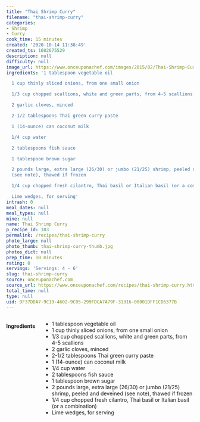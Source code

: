 ```yaml
---
title: "Thai Shrimp Curry"
filename: "thai-shrimp-curry"
categories:
- Shrimp
- Curry
cook_time: 15 minutes
created: '2020-10-14 11:38:49'
created_ts: 1602675529
description: null
difficulty: null
image_url: https://www.onceuponachef.com/images/2015/02/Thai-Shrimp-Curry1-1700x1240.jpg
ingredients: '1 tablespoon vegetable oil

  1 cup thinly sliced onions, from one small onion

  1/3 cup chopped scallions, white and green parts, from 4-5 scallions

  2 garlic cloves, minced

  2-1/2 tablespoons Thai green curry paste

  1 (14-ounce) can coconut milk

  1/4 cup water

  2 tablespoons fish sauce

  1 tablespoon brown sugar

  2 pounds large, extra large (26/30) or jumbo (21/25) shrimp, peeled and deveined
  (see note), thawed if frozen

  1/4 cup chopped fresh cilantro, Thai basil or Italian basil (or a combination)

  Lime wedges, for serving'
intrash: 0
meal_dates: null
meal_types: null
mine: null
name: Thai Shrimp Curry
p_recipe_id: 383
permalink: /recipes/thai-shrimp-curry
photo_large: null
photo_thumb: thai-shrimp-curry-thumb.jpg
photos_dict: null
prep_time: 10 minutes
rating: 0
servings: 'Servings: 4 - 6'
slug: thai-shrimp-curry
source: onceuponachef.com
source_url: https://www.onceuponachef.com/recipes/thai-shrimp-curry.html
total_time: null
type: null
uid: DF37DDA7-9C19-4602-9C05-299FDCA7A79F-31316-00001DFF1CD6377B
---
```

<div class="large-8 medium-7 columns" id="writeup">	</div><!-- #writeup -->
</div><!-- #row-one -->
<div class="row" id="row-two">	<div class="medium-4 small-5 columns" id="ingredients"><h4>Ingredients</h4><div class="box box-ingredients content"><ul>
<li>1 tablespoon vegetable oil</li>
<li>1 cup thinly sliced onions, from one small onion</li>
<li>1/3 cup chopped scallions, white and green parts, from 4-5 scallions</li>
<li>2 garlic cloves, minced</li>
<li>2-1/2 tablespoons Thai green curry paste</li>
<li>1 (14-ounce) can coconut milk</li>
<li>1/4 cup water</li>
<li>2 tablespoons fish sauce</li>
<li>1 tablespoon brown sugar</li>
<li>2 pounds large, extra large (26/30) or jumbo (21/25) shrimp, peeled and deveined (see note), thawed if frozen</li>
<li>1/4 cup chopped fresh cilantro, Thai basil or Italian basil (or a combination)</li>
<li>Lime wedges, for serving</li>
</ul>
</div>	</div>	<div class="medium-6 small-7 columns" id="directions">	</div>